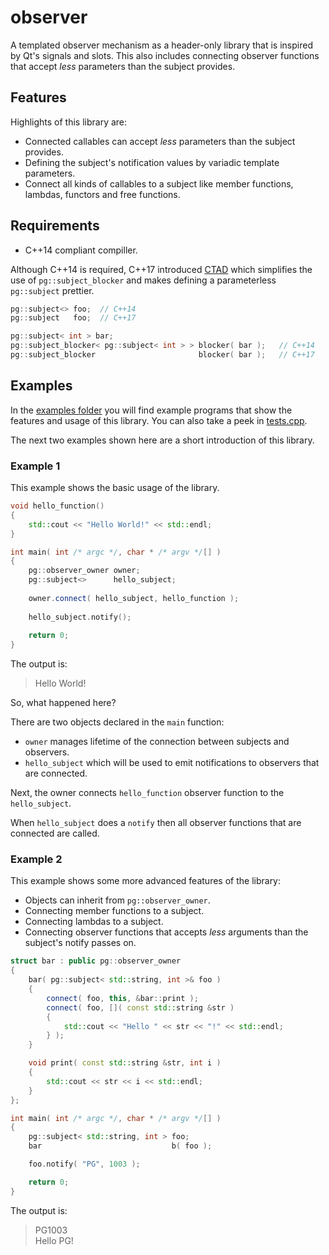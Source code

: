 # observer

A templated observer mechanism as a header-only library that is inspired by Qt's signals and slots.
This also includes connecting observer functions that accept _less_ parameters than the subject provides.

## Features

Highlights of this library are:

* Connected callables can accept _less_ parameters than the subject provides.
* Defining the subject's notification values by variadic template parameters.
* Connect all kinds of callables to a subject like member functions, lambdas, functors and free functions.

## Requirements

* C++14 compliant compiller.

Although C++14 is required, C++17 introduced [CTAD](https://en.cppreference.com/w/cpp/language/class_template_argument_deduction) which simplifies the use of ```pg::subject_blocker``` and makes defining a parameterless ```pg::subject``` prettier.

``` c++
pg::subject<> foo;  // C++14
pg::subject   foo;  // C++17

pg::subject< int > bar;
pg::subject_blocker< pg::subject< int > > blocker( bar );   // C++14
pg::subject_blocker                       blocker( bar );   // C++17
```

## Examples

In the [examples folder](https://github.com/PG1003/observer/blob/master/examples) you will find example programs that show the features and usage of this library.
You can also take a peek in [tests.cpp](https://github.com/PG1003/observer/blob/master/test/tests.cpp).

The next two examples shown here are a short introduction of this library.

### Example 1

This example shows the basic usage of the library.

``` c++
void hello_function()
{
    std::cout << "Hello World!" << std::endl;
}

int main( int /* argc */, char * /* argv */[] )
{
    pg::observer_owner owner;
    pg::subject<>      hello_subject;
    
    owner.connect( hello_subject, hello_function );
    
    hello_subject.notify();
    
    return 0;
}
```
The output is:
>Hello World!

So, what happened here?

There are two objects declared in the ```main``` function:
* ```owner``` manages lifetime of the connection between subjects and observers.
* ```hello_subject``` which will be used to emit notifications to observers that are connected.

Next, the owner connects ```hello_function``` observer function to the ```hello_subject```.

When ```hello_subject``` does a ```notify``` then all observer functions that are connected are called.

### Example 2

This example shows some more advanced features of the library:
* Objects can inherit from ```pg::observer_owner```.
* Connecting member functions to a subject.
* Connecting lambdas to a subject.
* Connecting observer functions that accepts _less_ arguments than the subject's notify passes on.

``` c++
struct bar : public pg::observer_owner
{
    bar( pg::subject< std::string, int >& foo )
    {
        connect( foo, this, &bar::print );
        connect( foo, []( const std::string &str )
        {
            std::cout << "Hello " << str << "!" << std::endl;
        } );
    }

    void print( const std::string &str, int i )
    {
        std::cout << str << i << std::endl;
    }
};

int main( int /* argc */, char * /* argv */[] )
{
    pg::subject< std::string, int > foo;
    bar                             b( foo );

    foo.notify( "PG", 1003 );

    return 0;
}
```
The output is:
> PG1003    
> Hello PG!

